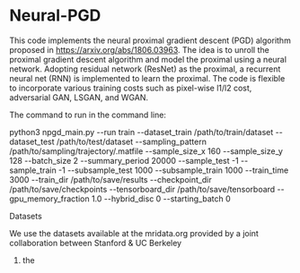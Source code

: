 # Neural-PGD
This code implements the neural proximal gradient descent (PGD) algorithm proposed in https://arxiv.org/abs/1806.03963. The idea is to unroll the proximal gradient descent algorithm and model the proximal using a neural network. Adopting residual network (ResNet) as the proximal, a recurrent neural net (RNN) is implemented to learn the proximal. The code is flexible to incorporate various training costs such as pixel-wise l1/l2 cost, adversarial GAN, LSGAN, and WGAN. 

The command to run in the command line:

python3 npgd_main.py
--run train
--dataset_train /path/to/train/dataset
--dataset_test /path/to/test/dataset
--sampling_pattern /path/to/sampling/trajectory/.matfile
--sample_size_x 160
--sample_size_y 128
--batch_size 2
--summary_period 20000
--sample_test -1
--sample_train -1
--subsample_test 1000
--subsample_train 1000 
--train_time 3000
--train_dir /path/to/save/results 
--checkpoint_dir /path/to/save/checkpoints
--tensorboard_dir /path/to/save/tensorboard
--gpu_memory_fraction 1.0
--hybrid_disc 0
--starting_batch 0


Datasets

We use the datasets available at the mridata.org provided by a joint collaboration between Stanford & UC Berkeley

1) the 
